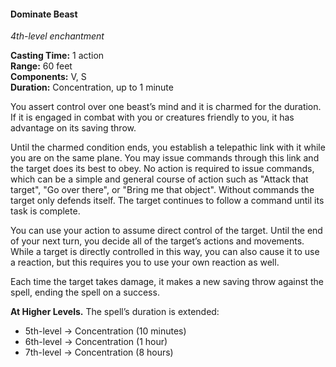 #### Dominate Beast
<!-- TODO Check and tag this spell -->
<!-- markdownlint-disable-next-line no-emphasis-as-heading -->
_4th-level enchantment_

**Casting Time:** 1 action \
**Range:** 60 feet \
**Components:** V, S \
**Duration:** Concentration, up to 1 minute

You assert control over one beast’s mind and it is charmed for the duration. If it is engaged in combat with you or creatures friendly to you, it has advantage on its saving throw.

Until the charmed condition ends, you establish a telepathic link with it while you are on the same plane.
You may issue commands through this link and the target does its best to obey.
No action is required to issue commands, which can be a simple and general course of action such as "Attack that target", "Go over there", or "Bring me that object".
Without commands the target only defends itself.
The target continues to follow a command until its task is complete.

You can use your action to assume direct control of the target.
Until the end of your next turn, you decide all of the target’s actions and movements.
While a target is directly controlled in this way, you can also cause it to use a reaction, but this requires you to use your own reaction as well.

Each time the target takes damage, it makes a new saving throw against the spell, ending the spell on a success.

**At Higher Levels.**
The spell’s duration is extended:

- 5th-level → Concentration (10 minutes)
- 6th-level → Concentration (1 hour)
- 7th-level → Concentration (8 hours)
